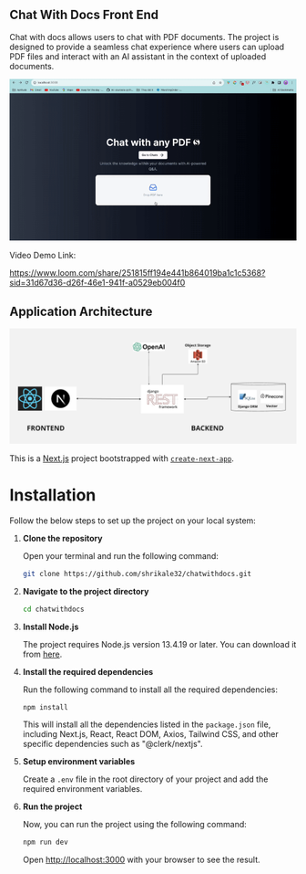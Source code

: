 ## Chat With Docs Front End

Chat with docs allows users to chat with PDF documents. The project is designed to provide a seamless chat experience where users can upload PDF files and interact with an AI assistant in the context of uploaded documents. 

![Demo](https://github.com/shrikale32/chatwithdocs/blob/main/ezgif.com-gif-maker.gif)

Video Demo Link: 

https://www.loom.com/share/251815ff194e441b864019ba1c1c5368?sid=31d67d36-d26f-46e1-941f-a0529eb004f0

## Application Architecture

![Application Architecture](<Screen Shot 2023-11-06 at 10.12.52 AM.png>)

This is a [Next.js](https://nextjs.org/) project bootstrapped with [`create-next-app`](https://github.com/vercel/next.js/tree/canary/packages/create-next-app).

# Installation

Follow the below steps to set up the project on your local system:

1. **Clone the repository**

   Open your terminal and run the following command:

   ```bash
   git clone https://github.com/shrikale32/chatwithdocs.git
   ```

2. **Navigate to the project directory**

   ```bash
   cd chatwithdocs
   ```

3. **Install Node.js**

   The project requires Node.js version 13.4.19 or later. You can download it from [here](https://nodejs.org/en/download/).

4. **Install the required dependencies**

   Run the following command to install all the required dependencies:

   ```bash
   npm install
   ```

   This will install all the dependencies listed in the `package.json` file, including Next.js, React, React DOM, Axios, Tailwind CSS, and other specific dependencies such as "@clerk/nextjs".

5. **Setup environment variables**

    Create a `.env` file in the root directory of your project and add the required environment variables.

6. **Run the project**

    Now, you can run the project using the following command:

    ```bash
    npm run dev
    ```

    Open [http://localhost:3000](http://localhost:3000) with your browser to see the result.



   


